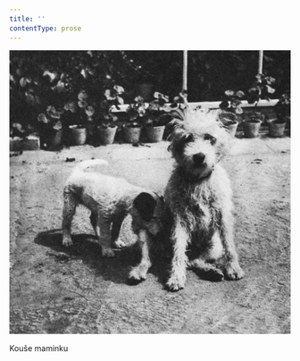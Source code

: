 ```yaml
---
title: ''
contentType: prose
---
```


![dasenka_fotky_013](./resources/dasenka_fotky_013.jpg)  

Kouše maminku
